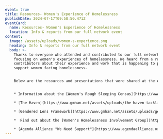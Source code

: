 ```yaml
---
event: true
title: Resources- Women's Experience of Homelessness
publishDate: 2024-07-17T09:58:50.471Z
eventCard:
  name: Resources- Women's Experience of Homelessness
  location: Info & reports from our full network event
content:
  image: /assets/uploads/women-s-experience.png
  heading: Info & reports from our full network event
  body: >-
    Thanks to everyone who attended and contributed to our full network event
    focusing on women's experiences of homelessness. We heard from a range of
    contributors about their experience and work that is happening to properly
    support women facing homelessness. 


    B﻿elow are the resources and presentations that were shared at the event


    * I﻿nformation about the [Women's Rough Sleeping Census](https://www.gmhan.net/admin/#/collections/news-and-events/entries/resources-womens-experience-of-homelessnesss/assets/uploads/gmhan-women’s-census-2023-overview.pdf)

    * [T﻿he Haven](https://www.gmhan.net/assets/uploads/the-haven-tackling-womens-homelessness-in-cambridge-together-aug-2022-pdf.pdf)- Tackling Women's Issues in Cambridge

    * [G﻿endered Lens Framework](https://www.gmhan.net/assets/uploads/gendered-lens-framework.pdf)- Homeless Link

    *  Find out about the [Women's Homelessness Involvement Group](https://mhp.org.uk/action-groups/womens-homelessness-inclusion/)- Manchester Homelessness Partnership (WHIG)

    * [A﻿genda Alliance "We Need Support"](https://www.agendaalliance.org/our-work/projects-and-campaigns/we-need-support-greater-manchester/)- Report to examine how women facing multiple unmet needs experience systems of child removal in the Greater Manchester
---
```

